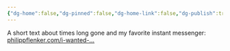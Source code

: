 ```yaml
---
{"dg-home":false,"dg-pinned":false,"dg-home-link":false,"dg-publish":true,"tags":["dgblip"],"disabled rules":["yaml-title","yaml-title-alias","file-name-heading"],"title":"philipp on mastodon @ 2024-03-28","created-date":"2024-03-28T21:35:32","id":112175463276690690,"updated-date":"2025-05-03T15:51:29","dg-path":"blips/112175463276690683.md","permalink":"/blips/112175463276690683/","dgPassFrontmatter":true}
---
```



A short text about times long gone and my favorite instant messenger: [philippflenker.com/i-wanted-…](https:/philippflenker.com/i-wanted-to-tell-you-about-my-favourite-instant-messenger/)



